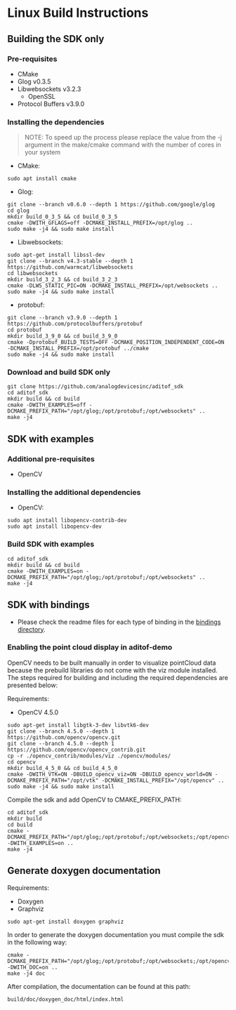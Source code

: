 # Linux Build Instructions


## Building the SDK only

### Pre-requisites
* CMake
* Glog v0.3.5
* Libwebsockets v3.2.3
  * OpenSSL
* Protocol Buffers v3.9.0

### Installing the dependencies
> NOTE: To speed up the process please replace the value from the -j argument in the make/cmake command
> with the number of cores in your system

* CMake:
```console
sudo apt install cmake
```

* Glog:
```console
git clone --branch v0.6.0 --depth 1 https://github.com/google/glog
cd glog
mkdir build_0_3_5 && cd build_0_3_5
cmake -DWITH_GFLAGS=off -DCMAKE_INSTALL_PREFIX=/opt/glog ..
sudo make -j4 && sudo make install
```

* Libwebsockets:
```console
sudo apt-get install libssl-dev
git clone --branch v4.3-stable --depth 1 https://github.com/warmcat/libwebsockets
cd libwebsockets
mkdir build_3_2_3 && cd build_3_2_3
cmake -DLWS_STATIC_PIC=ON -DCMAKE_INSTALL_PREFIX=/opt/websockets ..
sudo make -j4 && sudo make install
```

* protobuf:
```console
git clone --branch v3.9.0 --depth 1 https://github.com/protocolbuffers/protobuf
cd protobuf
mkdir build_3_9_0 && cd build_3_9_0
cmake -Dprotobuf_BUILD_TESTS=OFF -DCMAKE_POSITION_INDEPENDENT_CODE=ON -DCMAKE_INSTALL_PREFIX=/opt/protobuf ../cmake
sudo make -j4 && sudo make install
```


### Download and build SDK only
```console
git clone https://github.com/analogdevicesinc/aditof_sdk
cd aditof_sdk
mkdir build && cd build
cmake -DWITH_EXAMPLES=off -DCMAKE_PREFIX_PATH="/opt/glog;/opt/protobuf;/opt/websockets" ..
make -j4
```

## SDK with examples

### Additional pre-requisites
* OpenCV

### Installing the additional dependencies
* OpenCV:
```console
sudo apt install libopencv-contrib-dev
sudo apt install libopencv-dev
```

### Build SDK with examples
```console
cd aditof_sdk
mkdir build && cd build
cmake -DWITH_EXAMPLES=on -DCMAKE_PREFIX_PATH="/opt/glog;/opt/protobuf;/opt/websockets" ..
make -j4
```

## SDK with bindings

- Please check the readme files for each type of binding in the [bindings directory](../../bindings).

### Enabling the point cloud display in aditof-demo

 OpenCV needs to be built manually in order to visualize pointCloud data because the prebuild libraries do not come with the viz module installed.
 The steps required for building and including the required dependencies are presented below:
 
 Requirements:
 * OpenCV 4.5.0

```console
sudo apt-get install libgtk-3-dev libvtk6-dev
git clone --branch 4.5.0 --depth 1 https://github.com/opencv/opencv.git
git clone --branch 4.5.0 --depth 1 https://github.com/opencv/opencv_contrib.git
cp -r ./opencv_contrib/modules/viz ./opencv/modules/
cd opencv
mkdir build_4_5_0 && cd build_4_5_0
cmake -DWITH_VTK=ON -DBUILD_opencv_viz=ON -DBUILD_opencv_world=ON -DCMAKE_PREFIX_PATH="/opt/vtk" -DCMAKE_INSTALL_PREFIX="/opt/opencv" ..
sudo make -j4 && sudo make install
```

Compile the sdk and add OpenCV to CMAKE_PREFIX_PATH:

```console
cd aditof_sdk
mkdir build
cd build
cmake -DCMAKE_PREFIX_PATH="/opt/glog;/opt/protobuf;/opt/websockets;/opt/opencv" -DWITH_EXAMPLES=on ..
make -j4
```

## Generate doxygen documentation

Requirements:
* Doxygen
* Graphviz

```console
sudo apt-get install doxygen graphviz
```

In order to generate the doxygen documentation you must compile the sdk in the following way:
```console
cmake -DCMAKE_PREFIX_PATH="/opt/glog;/opt/protobuf;/opt/websockets;/opt/opencv" -DWITH_DOC=on ..
make -j4 doc
```
After compilation, the documentation can be found at this path:
```console
build/doc/doxygen_doc/html/index.html
```
